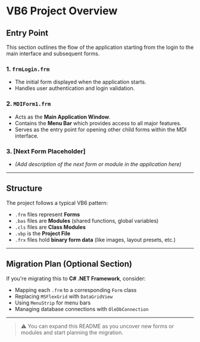 # VB6 Project Overview

## Entry Point

This section outlines the flow of the application starting from the login to the main interface and subsequent forms.

### 1. `frmLogin.frm`
- The initial form displayed when the application starts.
- Handles user authentication and login validation.

### 2. `MDIForm1.frm`
- Acts as the **Main Application Window**.
- Contains the **Menu Bar** which provides access to all major features.
- Serves as the entry point for opening other child forms within the MDI interface.

### 3. [Next Form Placeholder]
- *(Add description of the next form or module in the application here)*

---

## Structure

The project follows a typical VB6 pattern:

- `.frm` files represent **Forms**
- `.bas` files are **Modules** (shared functions, global variables)
- `.cls` files are **Class Modules**
- `.vbp` is the **Project File**
- `.frx` files hold **binary form data** (like images, layout presets, etc.)

---

## Migration Plan (Optional Section)

If you're migrating this to **C# .NET Framework**, consider:

- Mapping each `.frm` to a corresponding `Form` class
- Replacing `MSFlexGrid` with `DataGridView`
- Using `MenuStrip` for menu bars
- Managing database connections with `OleDbConnection`

---

> ⚠️ You can expand this README as you uncover new forms or modules and start planning the migration.
